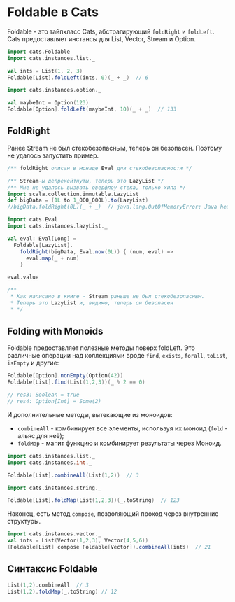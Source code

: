 # Foldable в Cats

Foldable - это тайпкласс Cats, абстрагирующий `foldRight` и `foldLeft`. Cats предоставляет инстансы для List, Vector, Stream и Option. 

```scala
import cats.Foldable
import cats.instances.list._

val ints = List(1, 2, 3)
Foldable[List].foldLeft(ints, 0)(_ + _)  // 6

import cats.instances.option._

val maybeInt = Option(123)
Foldable[Option].foldLeft(maybeInt, 10)(_ + _)  // 133
```

## FoldRight

Ранее Stream не был стекобезопасным, теперь он безопасен. Поэтому не удалось запустить пример.

```scala
/** foldRight описан в монаде Eval для стекобезопасности */

/** Stream-ы депрекейтнуты, теперь это LazyList */
/** Мне не удалось вызвать оверфлоу стека, только хипа */
import scala.collection.immutable.LazyList
def bigData = (1L to 1_000_000L).to(LazyList)
//bigData.foldRight(0L)(_ + _)  // java.lang.OutOfMemoryError: Java heap space

import cats.Eval
import cats.instances.lazyList._

val eval: Eval[Long] =
  Foldable[LazyList].
    foldRight(bigData, Eval.now(0L)) { (num, eval) =>
      eval.map(_ + num)
    }

eval.value

/**
 * Как написано в книге - Stream раньше не был стекобезопасным.
 * Теперь это LazyList и, видимо, теперь он безопасен
 * */
```

## Folding with Monoids

Foldable предоставляет полезные методы поверх foldLeft. Это различные операции над коллекциями вроде `find`, `exists`, `forall`, `toList`, `isEmpty` и другие:

```scala
Foldable[Option].nonEmpty(Option(42))
Foldable[List].find(List(1,2,3))(_ % 2 == 0)

// res3: Boolean = true
// res4: Option[Int] = Some(2)
```

И дополнительные методы, вытекающие из моноидов:

- `combineAll` - комбинирует все элементы, используя их моноид (`fold` - альяс для неё);
- `foldMap` - мапит функцию и комбинирует результаты через Моноид.

```scala
import cats.instances.list._
import cats.instances.int._

Foldable[List].combineAll(List(1,2))  // 3

import cats.instances.string._

Foldable[List].foldMap(List(1,2,3))(_.toString)  // 123

```

Наконец, есть метод `compose`, позволяющий проход через внутренние структуры.

```scala
import cats.instances.vector._
val ints = List(Vector(1,2,3), Vector(4,5,6))
(Foldable[List] compose Foldable[Vector]).combineAll(ints)  // 21

```

## Синтаксис Foldable

```scala
List(1,2).combineAll  // 3
List(1,2).foldMap(_.toString) // 12
```

